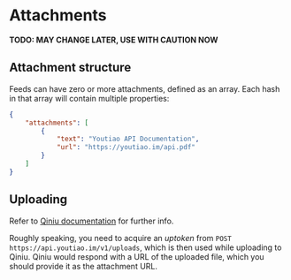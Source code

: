 # Attachments

**TODO: MAY CHANGE LATER, USE WITH CAUTION NOW**

## Attachment structure

Feeds can have zero or more attachments, defined as an array. Each hash in that array will contain multiple properties:

```json
{
    "attachments": [
        {
            "text": "Youtiao API Documentation",
            "url": "https://youtiao.im/api.pdf"
        }
    ]
}
```

## Uploading

Refer to [Qiniu documentation](http://developer.qiniu.com/) for further info.

Roughly speaking, you need to acquire an *uptoken* from `POST https://api.youtiao.im/v1/uploads`, which is then used while uploading to Qiniu. Qiniu would respond with a URL of the uploaded file, which you should provide it as the attachment URL.
